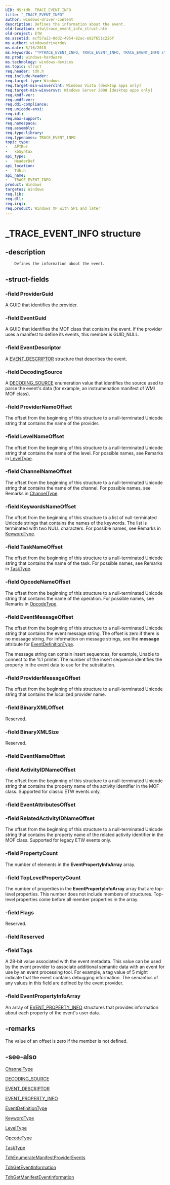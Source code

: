 ```yaml
---
UID: NS:tdh._TRACE_EVENT_INFO
title: "_TRACE_EVENT_INFO"
author: windows-driver-content
description: Defines the information about the event.
old-location: etw\trace_event_info_struct.htm
old-project: ETW
ms.assetid: ecf57a23-0dd2-4954-82ac-e92f651c226f
ms.author: windowsdriverdev
ms.date: 5/16/2018
ms.keywords: "*PTRACE_EVENT_INFO, TRACE_EVENT_INFO, TRACE_EVENT_INFO structure [ETW], _TRACE_EVENT_INFO, etw.trace_event_info_struct, tdh.trace_event_info_struct, tdh/TRACE_EVENT_INFO"
ms.prod: windows-hardware
ms.technology: windows-devices
ms.topic: struct
req.header: tdh.h
req.include-header: 
req.target-type: Windows
req.target-min-winverclnt: Windows Vista [desktop apps only]
req.target-min-winversvr: Windows Server 2008 [desktop apps only]
req.kmdf-ver: 
req.umdf-ver: 
req.ddi-compliance: 
req.unicode-ansi: 
req.idl: 
req.max-support: 
req.namespace: 
req.assembly: 
req.type-library: 
req.typenames: TRACE_EVENT_INFO
topic_type:
-	APIRef
-	kbSyntax
api_type:
-	HeaderDef
api_location:
-	Tdh.h
api_name:
-	TRACE_EVENT_INFO
product: Windows
targetos: Windows
req.lib: 
req.dll: 
req.irql: 
req.product: Windows XP with SP1 and later
---
```


# _TRACE_EVENT_INFO structure


## -description



		Defines the information about the event.


## -struct-fields




### -field ProviderGuid

A GUID that identifies the provider.


### -field EventGuid

A GUID that identifies the MOF class that contains the event. If the provider uses a manifest to define its events, this member is GUID_NULL.


### -field EventDescriptor

A <a href="https://msdn.microsoft.com/907e6c38-5eaa-49da-9dc0-d055dcc69d1a">EVENT_DESCRIPTOR</a> structure that describes the event.


### -field DecodingSource

A <a href="https://msdn.microsoft.com/d6cd09da-9a67-4df2-9d82-370c559d3bfc">DECODING_SOURCE</a> enumeration value that identifies the source used to parse the event's data (for example, an instrumenation manifest of WMI MOF class).


### -field ProviderNameOffset

The offset from the beginning of this structure to a null-terminated Unicode string that contains the name of the provider.


### -field LevelNameOffset

The offset from the beginning of this structure to a null-terminated Unicode string that contains the name of the level. For possible names, see Remarks in <a href="https://msdn.microsoft.com/c71aedef-7c43-4343-9d6d-94eb45da49b9">LevelType</a>. 


### -field ChannelNameOffset

The offset from the beginning of this structure to a null-terminated Unicode string that contains the name of the channel. For possible names, see Remarks in <a href="https://msdn.microsoft.com/882506e5-222b-45c8-af4b-59db8baa1dae">ChannelType</a>. 


### -field KeywordsNameOffset

The offset from the beginning of this structure to a list of null-terminated Unicode strings that contains the names of the keywords. The list is terminated with two NULL characters. For possible names, see Remarks in <a href="https://msdn.microsoft.com/6bd41d4a-1d55-4cce-a1f8-136f749fde2a">KeywordType</a>. 


### -field TaskNameOffset

The offset from the beginning of this structure to a null-terminated Unicode string that contains the name of the task. For possible names, see Remarks in <a href="https://msdn.microsoft.com/d117636d-6363-43b6-ac5a-52234ac7c729">TaskType</a>. 


### -field OpcodeNameOffset

The offset from the beginning of this structure to a null-terminated Unicode string that contains the name of the operation. For possible names, see Remarks in <a href="https://msdn.microsoft.com/d97953df-669b-4c55-b1a8-925022b339b7">OpcodeType</a>. 


### -field EventMessageOffset

The offset from the beginning of this structure to a null-terminated Unicode string that contains the event message string.  The offset is zero if there is no message string. For information on message strings, see the <b>message</b> attribute for <a href="https://msdn.microsoft.com/09ea89c9-6618-4874-ac72-5ee19cde4040">EventDefinitionType</a>.

The message string can contain insert sequences, for example, Unable to connect to the %1 printer. The number of the insert sequence identifies the property in the event data to use for the substitution.


### -field ProviderMessageOffset

The offset from the beginning of this structure to a null-terminated Unicode string that contains the localized provider name. 


### -field BinaryXMLOffset

Reserved.


### -field BinaryXMLSize

Reserved.


### -field EventNameOffset

 


### -field ActivityIDNameOffset

The offset from the beginning of this structure to a null-terminated Unicode string that contains the property name of the activity identifier in the MOF class. Supported for classic ETW events only.


### -field EventAttributesOffset

 


### -field RelatedActivityIDNameOffset

The offset from the beginning of this structure to a null-terminated Unicode string that contains the property name of the related activity identifier in the MOF class. Supported for legacy ETW events only.


### -field PropertyCount

The number of elements in the <b>EventPropertyInfoArray</b> array. 


### -field TopLevelPropertyCount

The number of properties in the <b>EventPropertyInfoArray</b> array that are top-level properties. This number does not include members of structures. Top-level properties come before all member properties in the array.


### -field Flags

Reserved.


### -field Reserved

 


### -field Tags

A 28-bit value associated with the event metadata. This value can be used by the event provider to associate additional semantic data with an event for use by an event processing tool. For example, a tag value of 5 might indicate that the event contains debugging information. The semantics of any values in this field are defined by the event provider.


### -field EventPropertyInfoArray

An array of <a href="https://msdn.microsoft.com/06b82b31-1f0e-45d5-88ec-9b9835af10df">EVENT_PROPERTY_INFO</a> structures that provides information about each property of the event's user data.


## -remarks



The value of an offset is zero if the member is not defined. 




## -see-also




<a href="https://msdn.microsoft.com/882506e5-222b-45c8-af4b-59db8baa1dae">ChannelType</a>



<a href="https://msdn.microsoft.com/d6cd09da-9a67-4df2-9d82-370c559d3bfc">DECODING_SOURCE</a>



<a href="https://msdn.microsoft.com/907e6c38-5eaa-49da-9dc0-d055dcc69d1a">EVENT_DESCRIPTOR</a>



<a href="https://msdn.microsoft.com/06b82b31-1f0e-45d5-88ec-9b9835af10df">EVENT_PROPERTY_INFO</a>



<a href="https://msdn.microsoft.com/09ea89c9-6618-4874-ac72-5ee19cde4040">EventDefinitionType</a>



<a href="https://msdn.microsoft.com/6bd41d4a-1d55-4cce-a1f8-136f749fde2a">KeywordType</a>



<a href="https://msdn.microsoft.com/c71aedef-7c43-4343-9d6d-94eb45da49b9">LevelType</a>



<a href="https://msdn.microsoft.com/d97953df-669b-4c55-b1a8-925022b339b7">OpcodeType</a>



<a href="https://msdn.microsoft.com/d117636d-6363-43b6-ac5a-52234ac7c729">TaskType</a>



<a href="https://msdn.microsoft.com/93A03E1D-4047-49F1-987B-FB7BE03E0483">TdhEnumerateManifestProviderEvents</a>



<a href="https://msdn.microsoft.com/81542550-79aa-4d67-a472-ac3ee3a3ce63">TdhGetEventInformation</a>



<a href="https://msdn.microsoft.com/71702F1F-1708-4CA2-9BFB-3D7332AB6129">TdhGetManifestEventInformation</a>
 

 

